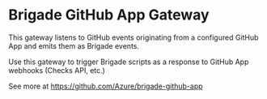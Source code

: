 # Brigade GitHub App Gateway

This gateway listens to GitHub events originating from a configured GitHub App and emits them as Brigade events.

Use this gateway to trigger Brigade scripts as a response to GitHub App webhooks (Checks API, etc.)

See more at https://github.com/Azure/brigade-github-app
